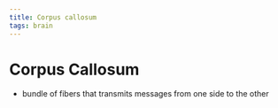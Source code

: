```yaml
---
title: Corpus callosum
tags: brain
---
```


# Corpus Callosum
- bundle of fibers that transmits messages from one side to the other












































































